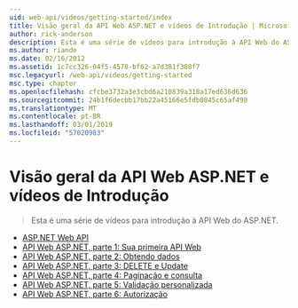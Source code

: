 ```yaml
---
uid: web-api/videos/getting-started/index
title: Visão geral da API Web ASP.NET e vídeos de Introdução | Microsoft Docs
author: rick-anderson
description: Esta é uma série de vídeos para introdução à API Web do ASP.NET.
ms.author: riande
ms.date: 02/16/2012
ms.assetid: 1c7cc326-04f5-4578-bf62-a7d381f380f7
msc.legacyurl: /web-api/videos/getting-started
msc.type: chapter
ms.openlocfilehash: cfcbe3732a3e3cbd6a210839a318a17ed636d636
ms.sourcegitcommit: 24b1f6decbb17bb22a45166e5fdb0845c65af498
ms.translationtype: MT
ms.contentlocale: pt-BR
ms.lasthandoff: 03/01/2019
ms.locfileid: "57020983"
---
```

<a name="aspnet-web-api-overview-and-getting-started-videos"></a>Visão geral da API Web ASP.NET e vídeos de Introdução
====================
> Esta é uma série de vídeos para introdução à API Web do ASP.NET.


- [ASP.NET Web API](aspnet-web-api.md)
- [API Web ASP.NET, parte 1: Sua primeira API Web](your-first-web-api.md)
- [API Web ASP.NET, parte 2: Obtendo dados](getting-data.md)
- [API Web ASP.NET, parte 3: DELETE e Update](delete-and-update.md)
- [API Web ASP.NET, parte 4: Paginação e consulta](paging-and-querying.md)
- [API Web ASP.NET, parte 5: Validação personalizada](custom-validation.md)
- [API Web ASP.NET, parte 6: Autorização](authorization.md)
